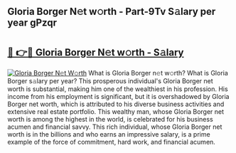 ## Gloria Borger N𝚎t w𝚘rth - Part-9Tv S𝚊lary per year gPzqr

# <h2><a href="http://gc2854.nevu.top/?p=Gloria+Borger">🔗 👉🔴 Gloria Borger N𝚎t w𝚘rth - S𝚊lary</a></h2>

[![Gloria Borger N𝚎t W𝚘rth](https://i.imgur.com/Oavwk0R.jpeg)](http://gc2854.nevu.top/?p=Gloria+Borger)
What is Gloria Borger n𝚎t w𝚘rth? What is Gloria Borger s𝚊lary per year?
This prosperous individual's Gloria Borger net worth is substantial, making him one of the wealthiest in his profession. His income from his employment is significant, but it is overshadowed by Gloria Borger net worth, which is attributed to his diverse business activities and extensive real estate portfolio. This wealthy man, whose Gloria Borger net worth is among the highest in the world, is celebrated for his business acumen and financial savvy. This rich individual, whose Gloria Borger net worth is in the billions and who earns an impressive salary, is a prime example of the force of commitment, hard work, and financial acumen.
